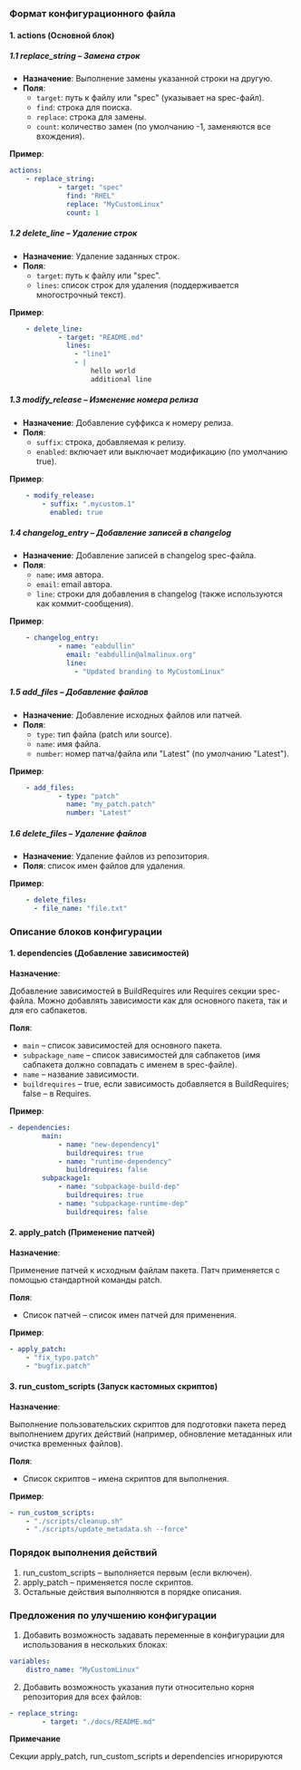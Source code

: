 ### Формат конфигурационного файла

#### 1. actions (Основной блок)

##### 1.1 replace_string – Замена строк

- **Назначение**: Выполнение замены указанной строки на другую.
- **Поля**:
    - `target`: путь к файлу или "spec" (указывает на spec-файл).
    - `find`: строка для поиска.
    - `replace`: строка для замены.
    - `count`: количество замен (по умолчанию -1, заменяются все вхождения).

**Пример**:

```yaml
actions:
    - replace_string:
            - target: "spec"
              find: "RHEL"
              replace: "MyCustomLinux"
              count: 1
```

##### 1.2 delete_line – Удаление строк

- **Назначение**: Удаление заданных строк.
- **Поля**:
    - `target`: путь к файлу или "spec".
    - `lines`: список строк для удаления (поддерживается многострочный текст).

**Пример**:

```yaml
    - delete_line:
            - target: "README.md"
              lines:
                - "line1"
                - |
                    hello world
                    additional line
```

##### 1.3 modify_release – Изменение номера релиза

- **Назначение**: Добавление суффикса к номеру релиза.
- **Поля**:
    - `suffix`: строка, добавляемая к релизу.
    - `enabled`: включает или выключает модификацию (по умолчанию true).

**Пример**:

```yaml
    - modify_release:
        - suffix: ".mycustom.1"
          enabled: true
```

##### 1.4 changelog_entry – Добавление записей в changelog

- **Назначение**: Добавление записей в changelog spec-файла.
- **Поля**:
    - `name`: имя автора.
    - `email`: email автора.
    - `line`: строки для добавления в changelog (также используются как коммит-сообщения).

**Пример**:

```yaml
    - changelog_entry:
            - name: "eabdullin"
              email: "eabdullin@almalinux.org"
              line:
                - "Updated branding to MyCustomLinux"
```

##### 1.5 add_files – Добавление файлов

- **Назначение**: Добавление исходных файлов или патчей.
- **Поля**:
    - `type`: тип файла (patch или source).
    - `name`: имя файла.
    - `number`: номер патча/файла или "Latest" (по умолчанию "Latest").

**Пример**:

```yaml
    - add_files:
            - type: "patch"
              name: "my_patch.patch"
              number: "Latest"
```

##### 1.6 delete_files – Удаление файлов

- **Назначение**: Удаление файлов из репозитория.
- **Поля**: список имен файлов для удаления.

**Пример**:

```yaml
    - delete_files:
      - file_name: "file.txt"
```

### Описание блоков конфигурации

#### 1. dependencies (Добавление зависимостей)

**Назначение**:

Добавление зависимостей в BuildRequires или Requires секции spec-файла. Можно добавлять зависимости как для основного пакета, так и для его сабпакетов.

**Поля**:
- `main` – список зависимостей для основного пакета.
- `subpackage_name` – список зависимостей для сабпакетов (имя сабпакета должно совпадать с именем в spec-файле).
- `name` – название зависимости.
- `buildrequires` – true, если зависимость добавляется в BuildRequires; false – в Requires.

**Пример**:

```yaml
- dependencies:
        main:
            - name: "new-dependency1"
              buildrequires: true
            - name: "runtime-dependency"
              buildrequires: false
        subpackage1:
            - name: "subpackage-build-dep"
              buildrequires: true
            - name: "subpackage-runtime-dep"
              buildrequires: false
```

#### 2. apply_patch (Применение патчей)

**Назначение**:

Применение патчей к исходным файлам пакета. Патч применяется с помощью стандартной команды patch.

**Поля**:
- Список патчей – список имен патчей для применения.

**Пример**:

```yaml
- apply_patch:
    - "fix_typo.patch"
    - "bugfix.patch"
```

#### 3. run_custom_scripts (Запуск кастомных скриптов)

**Назначение**:

Выполнение пользовательских скриптов для подготовки пакета перед выполнением других действий (например, обновление метаданных или очистка временных файлов).

**Поля**:
- Список скриптов – имена скриптов для выполнения.

**Пример**:

```yaml
- run_custom_scripts:
    - "./scripts/cleanup.sh"
    - "./scripts/update_metadata.sh --force"
```

### Порядок выполнения действий

1. run_custom_scripts – выполняется первым (если включен).
2. apply_patch – применяется после скриптов.
3. Остальные действия выполняются в порядке описания.

### Предложения по улучшению конфигурации

1. Добавить возможность задавать переменные в конфигурации для использования в нескольких блоках:

```yaml
variables:
    distro_name: "MyCustomLinux"
```

2. Добавить возможность указания пути относительно корня репозитория для всех файлов:

```yaml
- replace_string:
        - target: "./docs/README.md"
```


**Примечание**

Секции apply_patch, run_custom_scripts и dependencies игнорируются
